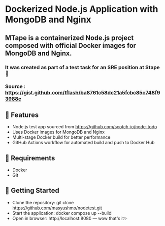 # Dockerized Node.js Application with MongoDB and Nginx
## MTape is a containerized Node.js project composed with official Docker images for MongoDB and Nginx.

### It was created as part of a test task for an SRE position at Stape 🙂
### Source : https://gist.github.com/tflash/ba8761c58dc21a5fcbc85c748f93988c

## 🔧 Features
- Node.js test app sourced from https://github.com/scotch-io/node-todo
- Uses Docker images for MongoDB and Nginx
- Multi-stage Docker build for better performance
- GitHub Actions workflow for automated build and push to Docker Hub

## 🧱 Requirements
- Docker
- Git

## 🚀 Getting Started
- Clone the repository: git clone https://github.com/masyushmo/nodetest.git
- Start the application: docker compose up --build
- Open in browser: http://localhost:8080 — wow that's it✨

